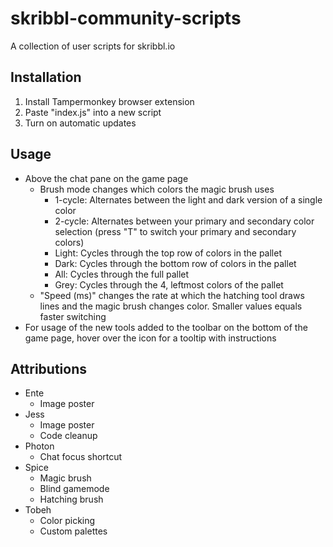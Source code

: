 # skribbl-community-scripts

A collection of user scripts for skribbl.io

## Installation

1. Install Tampermonkey browser extension
2. Paste "index.js" into a new script
3. Turn on automatic updates

## Usage

- Above the chat pane on the game page
  - Brush mode changes which colors the magic brush uses
    - 1-cycle: Alternates between the light and dark version of a single color
    - 2-cycle: Alternates between your primary and secondary color selection (press "T" to switch your primary and secondary colors)
    - Light: Cycles through the top row of colors in the pallet
    - Dark: Cycles through the bottom row of colors in the pallet
    - All: Cycles through the full pallet
    - Grey: Cycles through the 4, leftmost colors of the pallet
  - "Speed (ms)" changes the rate at which the hatching tool draws lines and the magic brush changes color. Smaller values equals faster switching
- For usage of the new tools added to the toolbar on the bottom of the game page, hover over the icon for a tooltip with instructions

## Attributions

- Ente
  - Image poster
- Jess
  - Image poster
  - Code cleanup
- Photon
  - Chat focus shortcut
- Spice
  - Magic brush
  - Blind gamemode
  - Hatching brush
- Tobeh
  - Color picking
  - Custom palettes

